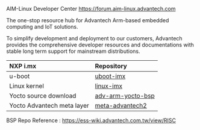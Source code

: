 AIM-Linux Developer Center https://forum.aim-linux.advantech.com

The one-stop resource hub for Advantech Arm-based embedded computing and IoT solutions.

To simplify development and deployment to our customers, Advantech provides the comprehensive developer resources and documentations with stable long term support for mainstream distributions.

|  NXP i.mx                   |  Repository                                                                    |
|:----------------------------|:-------------------------------------------------------------------------------|
|  u-boot                     |  [uboot-imx](https://github.com/ADVANTECH-Corp/uboot-imx)                      |
|  Linux kernel               |  [linux-imx](https://github.com/ADVANTECH-Corp/linux-imx)                      |
|  Yocto source download      |  [adv-arm-yocto-bsp](https://github.com/ADVANTECH-Corp/adv-arm-yocto-bsp)      |
|  Yocto Advantech meta layer |  [meta-advantech2](https://github.com/ADVANTECH-Corp/meta-advantech2)          |

BSP Repo 
Reference : https://ess-wiki.advantech.com.tw/view/RISC 
